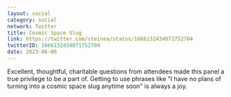 ```yaml
---
layout: social
category: social
network: Twitter
title: Cosmic Space Slug
link: https://twitter.com/steinea/status/1666132434071752704
twitterID: 1666132434071752704
date: 2023-06-06
---
```


Excellent, thoughtful, charitable questions from attendees made this panel a true privilege to be a part of. Getting to use phrases like "I have no plans of turning into a cosmic space slug anytime soon" is always a joy.
